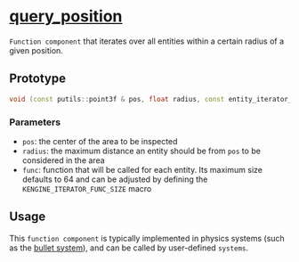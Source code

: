 # [query_position](query_position.hpp)

`Function component` that iterates over all entities within a certain radius of a given position.

## Prototype

```cpp
void (const putils::point3f & pos, float radius, const entity_iterator_func & func);
```

### Parameters

* `pos`: the center of the area to be inspected
* `radius`: the maximum distance an entity should be from `pos` to be considered in the area
* `func`: function that will be called for each entity. Its maximum size defaults to 64 and can be adjusted by defining the `KENGINE_ITERATOR_FUNC_SIZE` macro

## Usage

This `function component` is typically implemented in physics systems (such as the [bullet system](../bullet/systems/system.md)), and can be called by user-defined `systems`.
